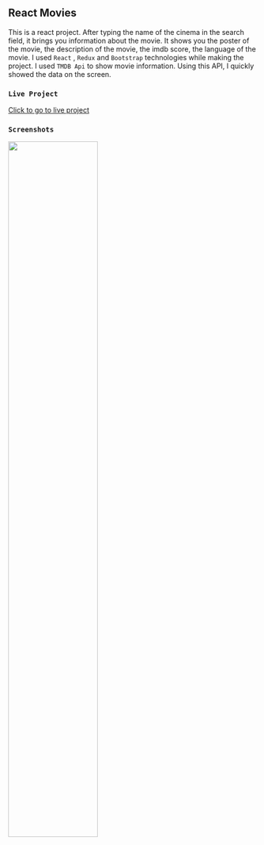 
## React Movies

This is a react project. After typing the name of the cinema in the search field, it brings you information about the movie. It shows you the poster of the movie, the description of the movie, the imdb score, the language of the movie. I used `React` , `Redux` and `Bootstrap` technologies while making the project. I used `TMDB Api` to show movie information. Using this API, I quickly showed the data on the screen.


### `Live Project`

 [Click to go to live project
](https://filmdunyasi.netlify.app/) 


### `Screenshots`

 
<img src="https://i.hizliresim.com/dn55wrn.PNG" width=60% height=60%>
